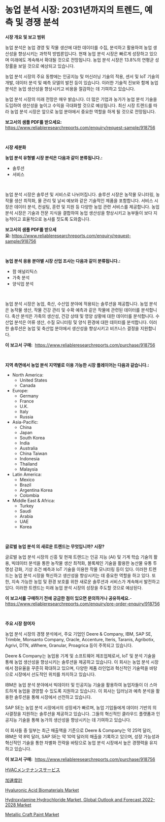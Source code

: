 <p><h1>농업 분석 시장: 2031년까지의 트렌드, 예측 및 경쟁 분석</h1></p><p><strong>시장 개요 및 보고 범위</strong></p>
<p><p>농업 분석은 농업 경영 및 작물 생산에 대한 데이터를 수집, 분석하고 활용하여 농업 생산성을 향상시키는 과학적 방법론입니다. 현재 농업 분석 시장은 빠르게 성장하고 있으며 미래에도 계속해서 확대될 것으로 전망됩니다. 농업 분석 시장은 13.8%의 연평균 성장률을 보일 것으로 예상되고 있습니다.</p><p>농업 분석 시장의 주요 동향에는 인공지능 및 머신러닝 기술의 적용, 센서 및 IoT 기술의 개발, 데이터 분석 및 예측 모델의 발전 등이 있습니다. 이러한 기술적 진보와 함께 농업 분석은 농업 생산성을 향상시키고 비용을 절감하는 데 기여하고 있습니다.</p><p>농업 분석 시장의 미래 전망은 매우 밝습니다. 더 많은 기업과 농가가 농업 분석 기술을 도입하여 생산성을 높이고 수익을 극대화할 것으로 예상됩니다. 최신 시장 트렌드를 따라 농업 분석 시장은 앞으로 농업 분야에서 중요한 역할을 하게 될 것으로 전망됩니다.</p></p>
<p><strong>보고서의 샘플 PDF를 받으세요:</strong> <a href="https://www.reliableresearchreports.com/enquiry/request-sample/918756">https://www.reliableresearchreports.com/enquiry/request-sample/918756</a></p>
<p>&nbsp;</p>
<p><strong>시장 세분화</strong></p>
<p><strong>농업 분석 유형별 시장 분석은 다음과 같이 분류됩니다.:</strong></p>
<p><ul><li>솔루션</li><li>서비스</li></ul></p>
<p>&nbsp;</p>
<p><p>농업 분석 시장은 솔루션 및 서비스로 나뉘어집니다. 솔루션 시장은 농작물 모니터링, 농작물 생산 최적화, 물 관리 및 날씨 예보와 같은 기술적인 제품을 포함합니다. 서비스 시장은 데이터 분석, 컨설팅, 훈련 및 지원 등 다양한 농업 관련 서비스를 제공합니다. 농업 분석 시장은 기술과 전문 지식을 결합하여 농업 생산성을 향상시키고 농부들이 보다 지능적이고 효율적으로 농사를 짓도록 도와줍니다.</p></p>
<p><strong>보고서의 샘플 PDF를 받으세요:</strong>&nbsp;<a href="https://www.reliableresearchreports.com/enquiry/request-sample/918756">https://www.reliableresearchreports.com/enquiry/request-sample/918756</a></p>
<p>&nbsp;</p>
<p><strong> 농업 분석 응용 분야별 시장 산업 조사는 다음과 같이 분류됩니다.:</strong></p>
<p><ul><li>팜 애널리틱스</li><li>가축 분석</li><li>양식업 분석</li></ul></p>
<p>&nbsp;</p>
<p><p>농업 분석 시장은 농업, 축산, 수산업 분야에 적용되는 솔루션을 제공합니다. 농업 분석은 농작물 생산, 작물 건강 관리 및 수확 예측과 같은 작물에 관련된 데이터를 분석합니다. 축산 분석은 가축의 생산성, 건강 상태 및 영양 상황에 대한 데이터를 분석합니다. 수산업 분석은 어류 생산, 수질 모니터링 및 양식 환경에 대한 데이터를 분석합니다. 이러한 솔루션은 농업 및 축산업 분야에서 생산성을 향상시키고 비즈니스 결정을 지원합니다.</p></p>
<p><strong>이 보고서 구매:</strong>&nbsp; <a href="https://www.reliableresearchreports.com/purchase/918756">https://www.reliableresearchreports.com/purchase/918756</a></p>
<p>&nbsp;</p>
<p><strong>지역 측면에서 농업 분석 지역별로 이용 가능한 시장 플레이어는 다음과 같습니다.:</strong></p>
<p><ul>
    <li>
        North America:
        <ul>
            <li>United States</li>
            <li>Canada</li>
        </ul>
    </li>
    <li>
        Europe:
        <ul>
            <li>Germany</li>
            <li>France</li>
            <li>U.K.</li>
            <li>Italy</li>
            <li>Russia</li>
        </ul>
    </li>
    <li>
        Asia-Pacific:
        <ul>
            <li>China</li>
            <li>Japan</li>
            <li>South Korea</li>
            <li>India</li>
            <li>Australia</li>
            <li>China Taiwan</li>
            <li>Indonesia</li>
            <li>Thailand</li>
            <li>Malaysia</li>
        </ul>
    </li>
    <li>
        Latin America:
        <ul>
            <li>Mexico</li>
            <li>Brazil</li>
            <li>Argentina Korea</li>
            <li>Colombia</li>
        </ul>
    </li>
    <li>
        Middle East & Africa:
        <ul>
            <li>Turkey</li>
            <li>Saudi</li>
            <li>Arabia</li>
            <li>UAE</li>
            <li>Korea</li>
        </ul>
    </li>
    </ul></p>
<p>&nbsp;</p>
<p><strong>글로벌 농업 분석 의 새로운 트렌드는 무엇입니까? 시장?</strong></p>
<p><p>글로벌 농업 분석 시장의 신흥 및 현재 트렌드는 인공 지능 (AI) 및 기계 학습 기술의 활용, 빅데이터 분석을 통한 농작물 생산 최적화, 블록체인 기술을 활용한 농산물 유통 투명성 강화, 기상 조건 예측과 IoT 기술을 이용한 작물 모니터링 등이 있다. 이러한 트렌드는 농업 분석 시장을 혁신하고 생산성을 향상시키는 데 중요한 역할을 하고 있다. 또한, 지속 가능한 농업 및 환경 보호를 위한 새로운 솔루션과 서비스가 계속해서 발전하고 있다. 이러한 트렌드는 미래 농업 분석 시장의 성장을 주도할 것으로 예상된다.</p></p>
<p><strong>이 보고서를 구매하기 전에 궁금한 점이 있으면 문의하거나 공유하세요.</strong>- <a href="https://www.reliableresearchreports.com/enquiry/pre-order-enquiry/918756">https://www.reliableresearchreports.com/enquiry/pre-order-enquiry/918756</a></p>
<p>&nbsp;</p>
<p><strong>주요 시장 참여자</strong></p>
<p><p>농업 분석 시장의 경쟁 분석에서, 주요 기업인 Deere & Company, IBM, SAP SE, Trimble, Monsanto Company, Oracle, Accenture, Iteris, Taranis, Agribotix, Agrivi, DTN, aWhere, Granular, Proagrica 등이 주목되고 있습니다. </p><p>Deere & Company는 농업용 기계 및 소프트웨어 제조업체로서, IoT 및 분석 기술을 통해 농업 생산성을 향상시키는 솔루션을 제공하고 있습니다. 이 회사는 농업 분석 시장에서 점유율을 꾸준히 확대하고 있으며, 다양한 제품 라인업과 혁신적인 기술력을 바탕으로 시장에서 선도적인 위치를 차지하고 있습니다.</p><p>IBM은 농업 분석 분야에서 빅데이터 및 인공지능 기술을 활용하여 농업자들이 더 스마트하게 농업을 경영할 수 있도록 지원하고 있습니다. 이 회사는 딥러닝과 예측 분석을 활용한 솔루션을 통해 시장에서 선전하고 있습니다.</p><p>SAP SE는 농업 분석 시장에서의 성장세가 빠르며, 농업 기업들에게 데이터 기반의 의사결정을 지원하는 솔루션을 제공하고 있습니다. 그들의 혁신적인 클라우드 플랫폼과 인공지능 기술을 통해 농가의 생산성을 향상시키는 데 기여하고 있습니다.</p><p>이 회사들 중 일부는 최근 매출액을 기준으로 Deere & Company는 약 25억 달러, IBM은 약 8억 달러, SAP SE는 약 10억 달러의 매출을 기록하고 있으며, 성장 가능성과 혁신적인 기술을 통한 차별화 전략을 바탕으로 농업 분석 시장에서 높은 경쟁력을 유지하고 있습니다.</p></p>
<p><strong>이 보고서 구매:</strong>&nbsp;&nbsp;<a href="https://www.reliableresearchreports.com/purchase/918756">https://www.reliableresearchreports.com/purchase/918756</a></p>
<p><p><a href="https://github.com/jkjreqjscoxx7/Market-Research-Report-List-1/blob/main/6376374183958.md">HVACメンテナンスサービス</a></p><p><a href="https://medium.com/@valroy852/%E3%82%A2%E3%82%AF%E3%82%BB%E3%83%A9%E3%83%A1%E3%83%BC%E3%82%BF%E3%81%AE%E5%B8%82%E5%A0%B4%E3%82%B7%E3%82%A7%E3%82%A2%E3%81%AE%E9%80%B2%E5%8C%96%E3%81%A8%E5%B8%82%E5%A0%B4%E6%88%90%E9%95%B7%E3%81%AE%E3%83%88%E3%83%AC%E3%83%B3%E3%83%89-2024%E5%B9%B4-2031%E5%B9%B4-c6a4a1e4d7a9">加速度計</a></p><p><a href="https://issuu.com/reportprime-2/docs/hyaluronic-acid-biomaterials-market-size-2030.pptx">Hyaluronic Acid Biomaterials Market</a></p><p><a href="https://picayune-night-cbd.notion.site/Hydroxylamine-Hydrochloride-Market-Global-Outlook-and-Forecast-2022-2028-Market-Size-Market-Trends-bc280a1cf54e411190e416cb857df12f">Hydroxylamine Hydrochloride Market, Global Outlook and Forecast 2022-2028 Market</a></p><p><a href="https://view.publitas.com/reportprime-1/metallic-craft-paint-market-size-market-trends-and-growth-outlook-forecasted-for-period-from-2024-to-2031/">Metallic Craft Paint Market</a></p></p>
